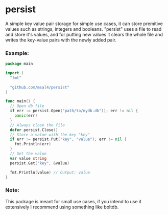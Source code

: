 # persist
A simple key value pair storage for simple use cases, it can
store premitive values such as strings, integers and booleans.
"persist" uses a file to read and store it's values, and for putting new
values it clears the whole file and writes the key-value pairs with the
newly added pair.

### Example:

```go
package main

import (
  "fmt"
  
  "github.com/msal4/persist"
)

func main() {
  // Open db file
  if err := persist.Open("path/to/mydb.db")); err != nil {
    panic(err)
  }
  // Always close the file
  defer persist.Close()
  // Store a value with the key "key"
  if err := persist.Put("key", "value"); err != nil {
    fmt.Println(err)
  }
  // Get the value
  var value string
  persist.Get("key", &value)

  fmt.Println(value) // Output: value
}

```

### Note:
This package is meant for small use cases, if you intend to use it extensively I recommend using something like boltdb.
